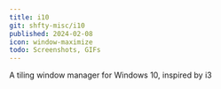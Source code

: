 ```yaml
---
title: i10
git: shfty-misc/i10
published: 2024-02-08
icon: window-maximize
todo: Screenshots, GIFs
---
```


A tiling window manager for Windows 10, inspired by i3

